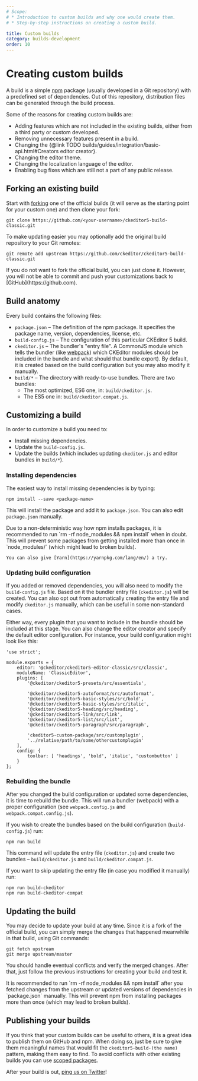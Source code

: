 ```yaml
---
# Scope:
# * Introduction to custom builds and why one would create them.
# * Step-by-step instructions on creating a custom build.

title: Custom builds
category: builds-development
order: 10
---
```


# Creating custom builds

A build is a simple [npm](https://www.npmjs.com) package (usually developed in a Git repository) with a predefined set of dependencies. Out of this repository, distribution files can be generated through the build process.

Some of the reasons for creating custom builds are:

* Adding features which are not included in the existing builds, either from a third party or custom developed.
* Removing unnecessary features present in a build.
* Changing the {@link TODO builds/guides/integration/basic-api.html#Creators editor creator}.
* Changing the editor theme.
* Changing the localization language of the editor.
* Enabling bug fixes which are still not a part of any public release.

## Forking an existing build

Start with [forking](https://help.github.com/articles/fork-a-repo/) one of the official builds (it will serve as the starting point for your custom one) and then clone your fork:

```
git clone https://github.com/<your-username>/ckeditor5-build-classic.git
```

To make updating easier you may optionally add the original build repository to your Git remotes:

```
git remote add upstream https://github.com/ckeditor/ckeditor5-build-classic.git
```

<side-box tip>
	If you do not want to fork the official build, you can just clone it. However, you will not be able to commit and push your customizations back to [GitHub](https://github.com).
</side-box>

## Build anatomy

Every build contains the following files:

* `package.json` &ndash; The definition of the npm package. It specifies the package name, version, dependencies, license, etc.
* `build-config.js` &ndash; The configuration of this particular CKEditor 5 build.
* `ckeditor.js` &ndash; The bundler's "entry file". A CommonJS module which tells the bundler (like [webpack](https://webpack.js.org)) which CKEditor modules should be included in the bundle and what should that bundle export). By default, it is created based on the build configuration but you may also modify it manually.
* `build/*` &ndash; The directory with ready-to-use bundles. There are two bundles:
	* The most optimized, ES6 one, in: `build/ckeditor.js`.
	* The ES5 one in: `build/ckeditor.compat.js`.

## Customizing a build

In order to customize a build you need to:

* Install missing dependencies.
* Update the `build-config.js`.
* Update the builds (which includes updating `ckeditor.js` and editor bundles in `build/*`).

### Installing dependencies

The easiest way to install missing dependencies is by typing:

```
npm install --save <package-name>
```

This will install the package and add it to `package.json`. You can also edit `package.json` manually.

<side-box tip>
	Due to a non-deterministic way how npm installs packages, it is recommended to run `rm -rf node_modules && npm install` when in doubt. This will prevent some packages from getting installed more than once in `node_modules/` (which might lead to broken builds).

	You can also give [Yarn](https://yarnpkg.com/lang/en/) a try.
</side-box>

### Updating build configuration

If you added or removed dependencies, you will also need to modify the `build-config.js` file. Based on it the bundler entry file (`ckeditor.js`) will be created. You can also opt out from automatically creating the entry file and modify `ckeditor.js` manually, which can be useful in some non-standard cases.

Either way, every plugin that you want to include in the bundle should be included at this stage. You can also change the editor creator and specify the default editor configuration. For instance, your build configuration might look like this:

```
'use strict';

module.exports = {
	editor: '@ckeditor/ckeditor5-editor-classic/src/classic',
	moduleName: 'ClassicEditor',
	plugins: [
		'@ckeditor/ckeditor5-presets/src/essentials',

		'@ckeditor/ckeditor5-autoformat/src/autoformat',
		'@ckeditor/ckeditor5-basic-styles/src/bold',
		'@ckeditor/ckeditor5-basic-styles/src/italic',
		'@ckeditor/ckeditor5-heading/src/heading',
		'@ckeditor/ckeditor5-link/src/link',
		'@ckeditor/ckeditor5-list/src/list',
		'@ckeditor/ckeditor5-paragraph/src/paragraph',

		'ckeditor5-custom-package/src/customplugin',
		'../relative/path/to/some/othercustomplugin'
	],
	config: {
		toolbar: [ 'headings', 'bold', 'italic', 'custombutton' ]
	}
};
```

### Rebuilding the bundle

After you changed the build configuration or updated some dependencies, it is time to rebuild the bundle. This will run a bundler (webpack) with a proper configuration (see `webpack.config.js` and `webpack.compat.config.js`).

If you wish to create the bundles based on the build configuration (`build-config.js`) run:

```
npm run build
```

This command will update the entry file (`ckeditor.js`) and create two bundles – `build/ckeditor.js` and `build/ckeditor.compat.js`.

If you want to skip updating the entry file (in case you modified it manually) run:

```
npm run build-ckeditor
npm run build-ckeditor-compat
```

## Updating the build

You may decide to update your build at any time. Since it is a fork of the official build, you can simply merge the changes that happened meanwhile in that build, using Git commands:

```
git fetch upstream
git merge upstream/master
```

You should handle eventual conflicts and verify the merged changes. After that, just follow the previous instructions for creating your build and test it.

<side-box tip>
	It is recommended to run `rm -rf node_modules && npm install` after you fetched changes from the upstream or updated versions of dependencies in `package.json` manually. This will prevent npm from installing packages more than once (which may lead to broken builds).
</side-box>

## Publishing your builds

If you think that your custom builds can be useful to others, it is a great idea to publish them on GitHub and npm. When doing so, just be sure to give them meaningful names that would fit the `ckeditor5-build-(the name)` pattern, making them easy to find. To avoid conflicts with other existing builds you can use [scoped packages](https://docs.npmjs.com/misc/scope).

After your build is out, [ping us on Twitter](https://twitter.com/ckeditor)!
